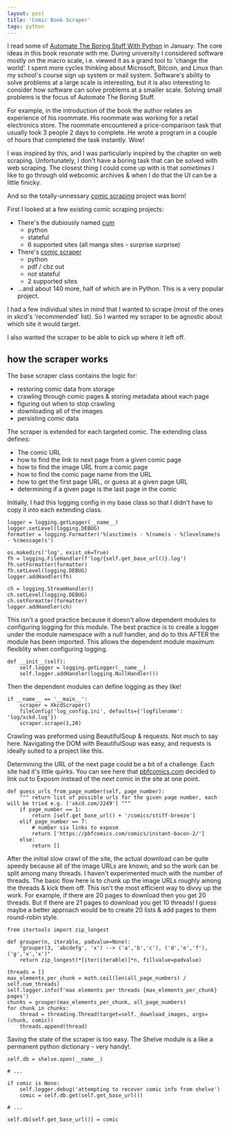 ```yaml
---
layout: post
title: 'Comic Book Scraper'
tags: python
---
```


I read some of [Automate The Boring Stuff With Python](https://automatetheboringstuff.com/) in January. The core ideas in this book resonate with me. During university I considered software mostly on the macro scale, i.e. viewed it as a grand tool to 'change the world'. I spent more cycles thinking about Microsoft, Bitcoin, and Linux than my school's course sign up system or mail system. Software's ability to solve problems at a large scale is interesting, but it is also interesting to consider how software can solve problems at a smaller scale. Solving small problems is the focus of Automate The Boring Stuff.

For example, in the introduction of the book the author relates an experience of his roommate. His roommate was working for a retail electronics store. The roommate encountered a price-comparison task that usually took 3 people 2 days to complete. He wrote a program in a couple of hours that completed the task instantly. Wow!

I was inspired by this, and I was particularly inspired by the chapter on web scraping. Unfortunately, I don't have a boring task that can be solved with web scraping. The closest thing I could come up with is that *sometimes* I like to go through old webcomic archives & when I do that the UI can be a little finicky.

And so the totally-unnessary [comic scraping](https://github.com/jdrbc/comic-scraper) project was born!

First I looked at a few existing comic scraping projects:

- There's the dubiously named [cum](https://github.com/Hamuko/cum)
    - python
    - stateful
    - 6 supported sites (all manga sites - surprise surprise)
- There's [comic scraper](https://github.com/AbstractGeek/comic-scraper)
    - python
    - pdf / cbz out
    - not stateful
    - 2 supported sites
- ...and about 140 more, half of which are in Python. This is a very popular project.

I had a few individual sites in mind that I wanted to scrape (most of the ones in xkcd's 'recommended' list). So I wanted my scraper to be agnostic about which site it would target.

I also wanted the scraper to be able to pick up where it left off.

## how the scraper works

The base scraper class contains the logic for:

- restoring comic data from storage
- crawling through comic pages & storing metadata about each page
- figuring out when to stop crawling
- downloading all of the images
- persisting comic data

The scraper is extended for each targeted comic. The extending class defines:

- The comic URL
- how to find the link to next page from a given comic page
- how to find the image URL from a comic page
- how to find the comic page name from the URL
- how to get the first page URL, or guess at a given page URL
- determining if a given page is the last page in the comic

Initially, I had this logging config in my base class so that I didn't have to copy it into each extending class.

    logger = logging.getLogger(__name__)
    logger.setLevel(logging.DEBUG)
    formatter = logging.Formatter('%(asctime)s - %(name)s - %(levelname)s - %(message)s')

    os.makedirs('log', exist_ok=True)
    fh = logging.FileHandler(f'log/{self.get_base_url()}.log')
    fh.setFormatter(formatter)
    fh.setLevel(logging.DEBUG)
    logger.addHandler(fh)

    ch = logging.StreamHandler()
    ch.setLevel(logging.DEBUG)
    ch.setFormatter(formatter)
    logger.addHandler(ch)

This isn't a good practice because it doesn't allow dependent modules to configuring logging for this module. The best practice is to create a logger under the module namespace with a null handler, and do to this AFTER the module has been imported. This allows the dependent module maximum flexiblity when configuring logging.

	def __init__(self):
		self.logger = logging.getLogger(__name__)
		self.logger.addHandler(logging.NullHandler())

Then the dependent modules can define logging as they like!

    if __name__ == '__main__':
        scraper = XkcdScraper()
        fileConfig('log_config.ini', defaults={'logfilename': 'log/xckd.log'})
        scraper.scrape(1,20)

Crawling was preformed using BeautifulSoup & requests. Not much to say here. Navigating the DOM with BeautifulSoup was easy, and requests is ideally suited to a project like this.

Determining the URL of the next page could be a bit of a challenge. Each site had it's little quirks. You can see here that [pbfcomics.com](pbfcomics.com) decided to link out to Exposm instead of the next comic in the site at one point.

	def guess_urls_from_page_number(self, page_number):
		""" return list of possible urls for the given page number, each will be tried e.g. ['xkcd.com/2249'] """
		if page_number == 1:
			return [self.get_base_url() + '/comics/stiff-breeze']
		elif page_number == 7:
			# number six links to exposm
			return ['https://pbfcomics.com/comics/instant-bacon-2/']
		else:
			return []

After the initial slow crawl of the site, the actual download can be quite speedy because all of the image URLs are known, and so the work can be split among many threads. I haven't experimented much with the number of threads. The basic flow here is to chunk up the image URLs roughly among the threads & kick them off. This isn't the most efficient way to divvy up the work. For example, if there are 20 pages to download then you get 20 threads. But if there are 21 pages to download you get 10 threads! I guess maybe a better approach would be to create 20 lists & add pages to them round-robin style.

    from itertools import zip_longest

    def grouper(n, iterable, padvalue=None):
        "grouper(3, 'abcdefg', 'x') --> ('a','b','c'), ('d','e','f'), ('g','x','x')"
        return zip_longest(*[iter(iterable)]*n, fillvalue=padvalue)

    threads = []
    max_elements_per_chunk = math.ceil(len(all_page_numbers) / self.num_threads)
    self.logger.info(f'max elements per threads {max_elements_per_chunk} pages')
    chunks = grouper(max_elements_per_chunk, all_page_numbers)
    for chunk in chunks:
        thread = threading.Thread(target=self._download_images, args=(chunk, comic))
        threads.append(thread)

Saving the state of the scraper is too easy. The Shelve module is a like a permanent python dictionary - very handy!.
    
    self.db = shelve.open(__name__)

    # ...

    if comic is None:
        self.logger.debug('attempting to recover comic info from shelve')
        comic = self.db.get(self.get_base_url())

    # ...

    self.db[self.get_base_url()] = comic
